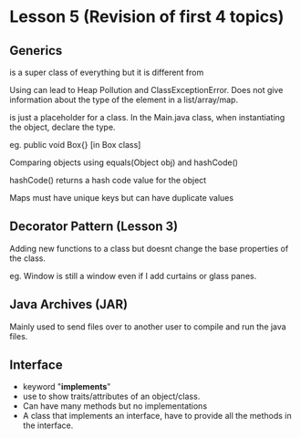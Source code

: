 # Lesson 5 (Revision of first 4 topics)

## Generics

<Object> is a super class of everything but it is different from <T>

Using <Object> can lead to Heap Pollution and ClassExceptionError. Does not give information about the type of the element in a list/array/map.

<T> is just a placeholder for a class. In the Main.java class, when instantiating the object, declare the type.

eg. public void Box<T>{} [in Box class]

Comparing objects using equals(Object obj) and hashCode()

hashCode() returns a hash code value for the object

Maps must have unique keys but can have duplicate values

## Decorator Pattern (Lesson 3)

Adding new functions to a class but doesnt change the base properties of the class.

eg. Window is still a window even if I add curtains or glass panes.

## Java Archives (JAR)

Mainly used to send files over to another user to compile and run the java files.

## Interface

- keyword "**implements**"
- use to show traits/attributes of an object/class.
- Can have many methods but no implementations
- A class that implements an interface, have to provide all the methods in the interface.
